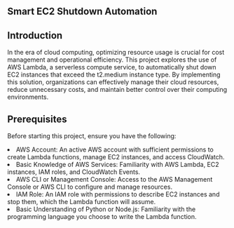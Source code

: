 
<h2>Smart EC2 Shutdown Automation</h2>
<h2>Introduction</h2>
<p>In the era of cloud computing, optimizing resource usage is crucial for cost management and operational efficiency. This project explores the use of AWS Lambda, a serverless compute service, to automatically shut down EC2 instances that exceed the t2.medium instance type. By implementing this solution, organizations can effectively manage their cloud resources, reduce unnecessary costs, and maintain better control over their computing environments.</p>
<h2>Prerequisites</h2>
<p>
Before starting this project, ensure you have the following:
<li>AWS Account: An active AWS account with sufficient permissions to create Lambda functions, manage EC2 instances, and access CloudWatch.</li>
<li>Basic Knowledge of AWS Services: Familiarity with AWS Lambda, EC2 instances, IAM roles, and CloudWatch Events.</li>
<li>AWS CLI or Management Console: Access to the AWS Management Console or AWS CLI to configure and manage resources.</li>
<li>IAM Role: An IAM role with permissions to describe EC2 instances and stop them, which the Lambda function will assume.</li>
<li>Basic Understanding of Python or Node.js: Familiarity with the programming language you choose to write the Lambda function.</li></p>

